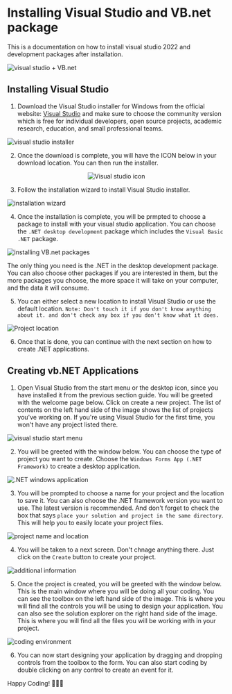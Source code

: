 # Installing Visual Studio and VB.net package
This is a documentation on how to install visual studio 2022 and development packages after installation.

![visual studio + VB.net](./assets/VS2012-NET45.png)

## Installing Visual Studio
1. Download the Visual Studio installer for Windows from the official website: [Visual Studio](https://visualstudio.microsoft.com/downloads/?cid=learn-onpage-download-cta) and make sure to choose the community version which is free for individual developers, open source projects, academic research, education, and small professional teams.

![visual studio installer](./assets/visual_studio_download_page.png)

2. Once the download is complete, you will have the ICON below in your download location. You can then run the installer.

<center><img src="./assets/visual-studio-icon.png" alt="Visual studio icon"></center>

3. Follow the installation wizard to install Visual Studio installer.

![installation wizard](./assets/privacy-and-license-terms.png)

4. Once the installation is complete, you will be prmpted to choose a package to install with your visual studio application.  You can choose the `.NET desktop development` package which includes the `Visual Basic .NET` package.

![installing VB.net packages](./assets/vs-installer-workloads.png)

The only thing you need is the .NET in the desktop development package. You can also choose other packages if you are interested in them, but the more packages you choose, the more space it will take on your computer, and the data it will consume.

5. You can either select a new location to install Visual Studio or use the default location. `Note: Don't touch it if you don't know anything about it. and don't check any box if you don't know what it does.`

![Project location](./assets/vs-installer-installation-locations.png)

6. Once that is done, you can continue with the next section on how to create .NET applications.

## Creating vb.NET Applications
1. Open Visual Studio from the start menu or the desktop icon, since you have installed it from the previous section guide. You will be greeted with the welcome page below. Click on create a new project. The list of contents on the left hand side of the image shows the list of projects you've working on. If you're using Visual Studio for the first time, you won't have any project listed there.

![visual studio start menu](./assets/visual-studio-start.png)

2. You will be greeted with the window below. You can choose the type of project you want to create. Choose the `Windows Forms App (.NET Framework)` to create a desktop application.

![.NET windows application](./assets/project-selection-with-language.png)

3. You will be prompted to choose a name for your project and the location to save it. You can also choose the .NET framework version you want to use. The latest version is recommended. And don't forget to check the box that says `place your solution and project in the same directory`. This will help you to easily locate your project files.

![project name and location](./assets/naming-project.png)

4. You will be taken to a next screen. Don't chnage anything there. Just click on the `Create` button to create your project.

![additional information](./assets/additional-info.png)

5. Once the project is created, you will be greeted with the window below. This is the main window where you will be doing all your coding. You can see the toolbox on the left hand side of the image. This is where you will find all the controls you will be using to design your application. You can also see the solution explorer on the right hand side of the image. This is where you will find all the files you will be working with in your project.

![coding environment](./assets/welcome-to-your-coding-env.png)

6. You can now start designing your application by dragging and dropping controls from the toolbox to the form. You can also start coding by double clicking on any control to create an event for it.

Happy Coding! 🎉🎉🎉